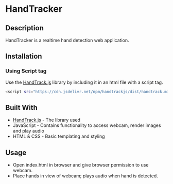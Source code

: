 # HandTracker

## Description
HandTracker is a realtime hand detection web application.


## Installation

### Using Script tag
Use the [HandTrack.js](https://github.com/victordibia/handtrack.js/) library by including it in an html file with a script tag.

```bash
<script src="https://cdn.jsdelivr.net/npm/handtrackjs/dist/handtrack.min.js"> </script>
```

## Built With

* [HandTrack.js](https://github.com/victordibia/handtrack.js/) - The library used
* JavaScript - Contains functionality to access webcam, render images and play audio
* HTML & CSS - Basic templating and styling

## Usage

* Open index.html in browser and give browser permission to use webcam.
* Place hands in view of webcam; plays audio when hand is detected.
